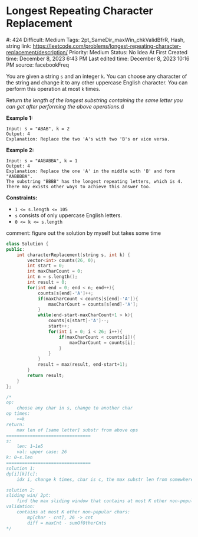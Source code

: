 # Longest Repeating Character Replacement

#: 424
Difficult: Medium
Tags: 2pt_SameDir_maxWin_chkValidBfrR, Hash, string
link: https://leetcode.com/problems/longest-repeating-character-replacement/description/
Priority: Medium
Status: No Idea At First
Created time: December 8, 2023 6:43 PM
Last edited time: December 8, 2023 10:16 PM
source: facebookFreq

You are given a string `s` and an integer `k`. You can choose any character of the string and change it to any other uppercase English character. You can perform this operation at most `k` times.

Return *the length of the longest substring containing the same letter you can get after performing the above operations*.d

**Example 1:**

```
Input: s = "ABAB", k = 2
Output: 4
Explanation: Replace the two 'A's with two 'B's or vice versa.

```

**Example 2:**

```
Input: s = "AABABBA", k = 1
Output: 4
Explanation: Replace the one 'A' in the middle with 'B' and form "AABBBBA".
The substring "BBBB" has the longest repeating letters, which is 4.
There may exists other ways to achieve this answer too.
```

**Constraints:**

- `1 <= s.length <= 105`
- `s` consists of only uppercase English letters.
- `0 <= k <= s.length`

comment: figure out the solution by myself but takes some time

```cpp
class Solution {
public:
    int characterReplacement(string s, int k) {
        vector<int> counts(26, 0);
        int start = 0;
        int maxCharCount = 0;
        int n = s.length();
        int result = 0;
        for(int end = 0; end < n; end++){
            counts[s[end]-'A']++;
            if(maxCharCount < counts[s[end]-'A']){
                maxCharCount = counts[s[end]-'A'];
            }
            while(end-start-maxCharCount+1 > k){
                counts[s[start]-'A']--;
                start++;
                for(int i = 0; i < 26; i++){
                    if(maxCharCount < counts[i]){
                        maxCharCount = counts[i];
                    }
                }
            }
            result = max(result, end-start+1);
        }
        return result;
    }
};

/*
op:
    choose any char in s, change to another char
op times:
    <=k
return:
    max len of [same letter] substr from above ops
================================
s:
    len: 1~1e5
    val: upper case: 26
k: 0~s.len
================================
solution 1:
dp[i][k][c]: 
    idx i, change k times, char is c, the max substr len from somewhere to i

solution 2:
sliding win/ 2pt:
    find the max sliding window that contains at most K other non-popular chars 
validation:
    contains at most K other non-popular chars:
        mp[char - cnt], 26 -> cnt
        diff = maxCnt - sumOfOtherCnts
*/
```